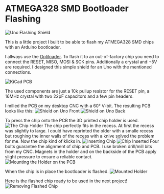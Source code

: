 # ATMEGA328 SMD Bootloader Flashing

![Uno Flashing Shield](pics/IMAG2413.jpg)

This is a little project I built to be able to flash my ATMEGA328 SMD chips with an Arduino bootloader.

I allways use the [Optiloader](https://github.com/WestfW/OptiLoader). To flash it to an out-of-factory chip you need to connect the RESET, MISO, MOSI & SCK pins. Additionally a crystal and +5V are required. I designed this simple shield for an Uno with the mentioned connections.

![KiCad PCB](pics/PCB_Kicad.png)

The used components are just a 10k pullup resistor for the RESET pin, a 16MHz crystal with two 22pF capacitors and a few pin headers.

I milled the PCB on my desktop CNC with a 60° V-bit. The resulting PCB looks like this:
![Shield on Uno Front](pics/IMAG2404.jpg)
![Shield on Uno Back](pics/IMAG2414.jpg)

To press the chip onto the PCB the 3D printed chip holder is used.
![The Chip Holder](pics/IMAG2405.jpg)
The chip perfectly fits in the recess. At first the recess was slightly to large. I could have reprinted the older with a smalle recess but roughing the inner walls of the recess with a knive solved the problem for me. Now the chip kind of klicks in.
![Inserting Chip](pics/IMAG2406.jpg)
![Chip Inserted](pics/IMAG2407.jpg)
Four bolts guarantee the alignment of chip and PCB. I use broken drill/mill bits from my CNC. Magnets in the holder and on the backside of the PCB apply slight pressure to ensure a reliable contact.
![Mounting the Holder on the PCB](pics/IMAG2408.jpg)

When the chip is in place the bootloader is flashed.
![Mounted Holder](pics/IMAG2409.jpg)

Here is the flashed chip ready to be used in the next project!
![Removing Flashed Chip](pics/IMAG2411.jpg)
